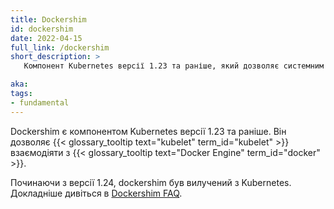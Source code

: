 ```yaml
---
title: Dockershim
id: dockershim
date: 2022-04-15
full_link: /dockershim
short_description: >
   Компонент Kubernetes версії 1.23 та раніше, який дозволяє системним компонентам Kubernetes взаємодіяти з Docker Engine.

aka:
tags:
- fundamental
---
```


Dockershim є компонентом Kubernetes версії 1.23 та раніше. Він дозволяє {{< glossary_tooltip text="kubelet" term_id="kubelet" >}} взаємодіяти з {{< glossary_tooltip text="Docker Engine" term_id="docker" >}}.

<!--more-->

Починаючи з версії 1.24, dockershim був вилучений з Kubernetes. Докладніше дивіться в [Dockershim FAQ](/dockershim).
